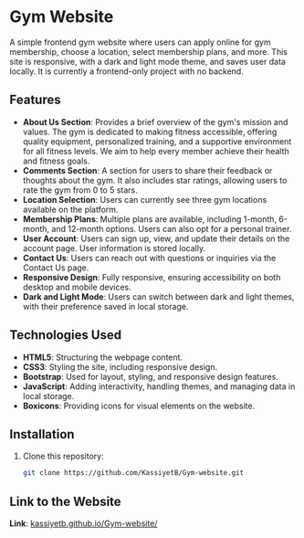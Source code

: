 # Gym Website

A simple frontend gym website where users can apply online for gym membership, choose a location, select membership plans, and more.
This site is responsive, with a dark and light mode theme, and saves user data locally. It is currently a frontend-only project with no backend.

## Features

- **About Us Section**: Provides a brief overview of the gym's mission and values. The gym is dedicated to making fitness accessible, offering quality equipment, personalized training, and a supportive environment for all fitness levels. We aim to help every member achieve their health and fitness goals.
- **Comments Section**: A section for users to share their feedback or thoughts about the gym. It also includes star ratings, allowing users to rate the gym from 0 to 5 stars.
- **Location Selection**: Users can currently see three gym locations available on the platform.
- **Membership Plans**: Multiple plans are available, including 1-month, 6-month, and 12-month options. Users can also opt for a personal trainer.
- **User Account**: Users can sign up, view, and update their details on the account page. User information is stored locally.
- **Contact Us**: Users can reach out with questions or inquiries via the Contact Us page.
- **Responsive Design**: Fully responsive, ensuring accessibility on both desktop and mobile devices.
- **Dark and Light Mode**: Users can switch between dark and light themes, with their preference saved in local storage.

## Technologies Used

- **HTML5**: Structuring the webpage content.
- **CSS3**: Styling the site, including responsive design.
- **Bootstrap**: Used for layout, styling, and responsive design features.
- **JavaScript**: Adding interactivity, handling themes, and managing data in local storage.
- **Boxicons**: Providing icons for visual elements on the website.

## Installation

1. Clone this repository:
   ```bash
   git clone https://github.com/KassiyetB/Gym-website.git
   ```

## Link to the Website

**Link**: [kassiyetb.github.io/Gym-website/](https://kassiyetb.github.io/Gym-website/)
